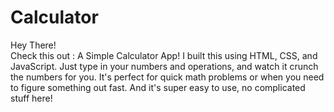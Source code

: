 # Calculator
Hey There!<br>
Check this out : A Simple Calculator App!
I built this using HTML, CSS, and JavaScript.
Just type in your numbers and operations, and watch it crunch the numbers for you.
It's perfect for quick math problems or when you need to figure something out fast.
And it's super easy to use, no complicated stuff here!
